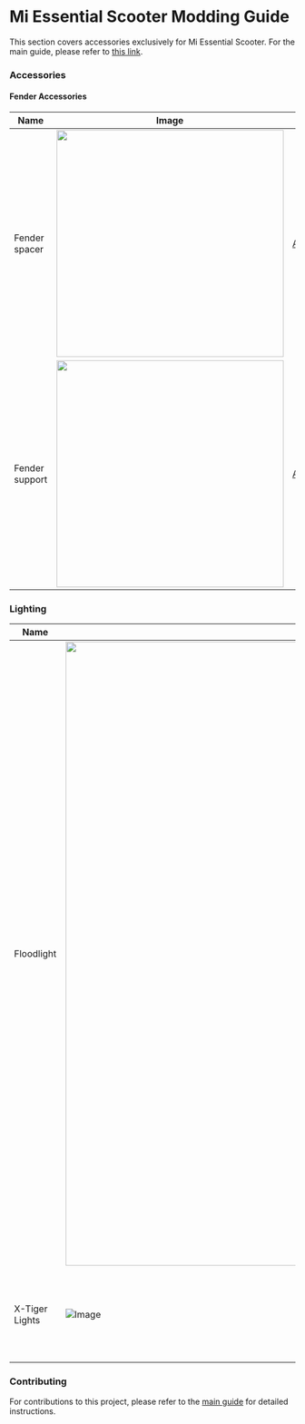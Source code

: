 # Mi Essential Scooter Modding Guide

This section covers accessories exclusively for Mi Essential Scooter. For the main guide, please refer to [this link](https://github.com/cviper13/mi-essential-guide/blob/main/README.md).

### Accessories

#### Fender Accessories

| Name           | Image                                                                                             | Link                                                | Notes                        |
| -------------- | ------------------------------------------------------------------------------------------------- | --------------------------------------------------- | ---------------------------- |
| Fender spacer  | <img src="https://ae01.alicdn.com/kf/Hb36879270a4040e2a8d864e3aaea5f05b/10-in-lastik-lastik-modifikasyon-arac-kiti-M365-PRO-1S-elektrikli-Scooter-arka-tekerlek-amurluk-Spacer.jpg" width="400" height="auto"/> | [AliExpress](https://aliexpress.com/item/1005005877003450.html) | Get the Red/Black A Sets for the product in the photo.      |
| Fender support | <img src="https://ae01.alicdn.com/kf/S5c8cb974a2f3459f8a49a983fbd611ac8/Arka-amurluk-destek-i-in-Xiaomi-1S-Pro-2-elektrikli-Scooter-amurluk-yedek-tekerlek-braketi-par.jpg" width="400" height="auto"> | [AliExpress](https://aliexpress.com/item/1005005138595355.html) | N/A                              |

### Lighting

| Name       | Image                                                                                             | Link                                                | Notes                        |
| ---------- | ------------------------------------------------------------------------------------------------- | --------------------------------------------------- | ---------------------------- |
| Floodlight | <img src="https://ae01.alicdn.com/kf/S386efee3a347422492b59b13c67a53dbr/n-LED-i-k-i-in-Xiaomi-Ninebot-elektrikli-Scooter-2000mAh-4000mAh-su-ge-irmez.jpg" width="1100" height="auto"> | [AliExpress](https://aliexpress.com/item/1005005940638605.html) | The 2000mAh model features a smaller form factor and emits fewer lumens in contrast to the 1400 lumen 4000mAh version. |
| X-Tiger Lights | ![Image](https://ae01.alicdn.com/kf/Se6aee9ca754648a490c162df29588813G.jpg_640x640.jpg) | [AliExpress](https://aliexpress.com/item/1005001373121571.htm) | They have many versions and they are good on price/performance ratio. Some models even double as a powerbank. |

### Contributing

For contributions to this project, please refer to the [main guide](https://github.com/cviper13/mi-essential-guide/blob/main/README.md) for detailed instructions.

